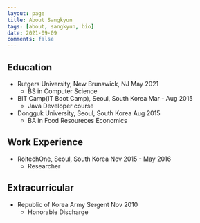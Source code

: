 ```yaml
---
layout: page
title: About Sangkyun
tags: [about, sangkyun, bio]
date: 2021-09-09
comments: false
---
```


## Education
* Rutgers University, New Brunswick, NJ        May 2021
    * BS in Computer Science
* BIT Camp(IT Boot Camp), Seoul, South Korea   Mar - Aug 2015
    * Java Developer course
* Dongguk University, Seoul, South Korea       Aug 2015
    * BA in Food Resoureces Economics

## Work Experience
* RoitechOne, Seoul, South Korea               Nov 2015 - May 2016
    * Researcher

## Extracurricular
* Republic of Korea Army Sergent               Nov 2010
    * Honorable Discharge
